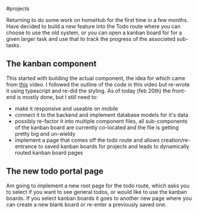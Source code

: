 #projects 

Returning to do some work on homeHub for the first time in a few months. Have decided to build a new feature into the Todo route where you can choose to use the old system, or you can open a kanban board for for a given larger task and use that to track the progress of the associated sub-tasks. 

## The kanban component
This started with building the actual component, the idea for which came from [this](https://www.youtube.com/watch?v=O5lZqqy7VQE) video. I followed the outline of the code in this video but re-wrote it using typescript and re-did the styling. As of today (feb 20th) the front-end is mostly done, but I still need to:
- make it responsive and useable on mobile
- connect it to the backend and implement database models for it's data
- possibly re-factor it into multiple component files, all sub-components of the kanban board are currently co-located and the file is getting pretty big and un-wieldy
- implement a page that comes off the todo route and allows creation/re-entrance to saved kanban boards for projects and leads to dynamically routed kanban board pages

## The new todo portal page
Am going to implement a new root page for the todo route, which asks you to select if you want to see general todos, or would like to use the kanban boards. If you select kanban boards it goes to another new page where you can create a new blank board or re-enter a previously saved one.